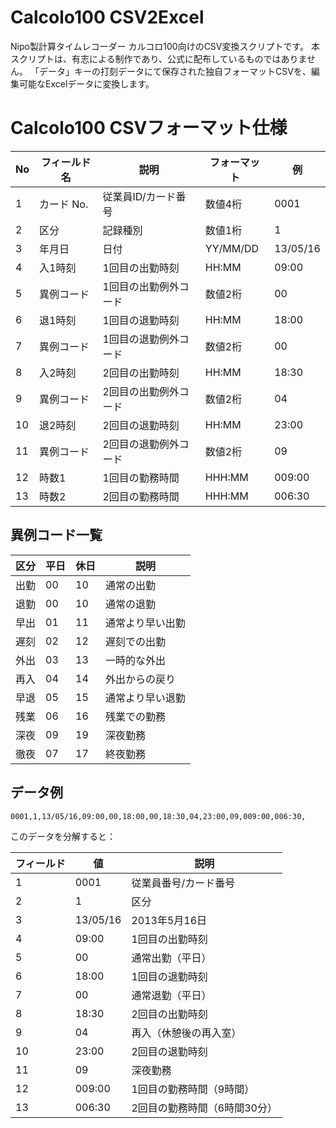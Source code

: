 # Calcolo100 CSV2Excel

Nipo製計算タイムレコーダー カルコロ100向けのCSV変換スクリプトです。
本スクリプトは、有志による制作であり、公式に配布しているものではありません。
「データ」キーの打刻データにて保存された独自フォーマットCSVを、編集可能なExcelデータに変換します。

# Calcolo100 CSVフォーマット仕様

| No | フィールド名    | 説明                  | フォーマット | 例        |
|----|----------------|----------------------|-------------|-----------|
| 1  | カード No.     | 従業員ID/カード番号     | 数値4桁     | 0001      |
| 2  | 区分           | 記録種別              | 数値1桁     | 1         |
| 3  | 年月日         | 日付                  | YY/MM/DD   | 13/05/16  |
| 4  | 入1時刻        | 1回目の出勤時刻        | HH:MM      | 09:00     |
| 5  | 異例コード     | 1回目の出勤例外コード   | 数値2桁     | 00        |
| 6  | 退1時刻        | 1回目の退勤時刻        | HH:MM      | 18:00     |
| 7  | 異例コード     | 1回目の退勤例外コード   | 数値2桁     | 00        |
| 8  | 入2時刻        | 2回目の出勤時刻        | HH:MM      | 18:30     |
| 9  | 異例コード     | 2回目の出勤例外コード   | 数値2桁     | 04        |
| 10 | 退2時刻        | 2回目の退勤時刻        | HH:MM      | 23:00     |
| 11 | 異例コード     | 2回目の退勤例外コード   | 数値2桁     | 09        |
| 12 | 時数1          | 1回目の勤務時間        | HHH:MM     | 009:00    |
| 13 | 時数2          | 2回目の勤務時間        | HHH:MM     | 006:30    |

## 異例コード一覧

| 区分   | 平日 | 休日 | 説明               |
|--------|------|------|-------------------|
| 出勤   | 00   | 10   | 通常の出勤        |
| 退勤   | 00   | 10   | 通常の退勤        |
| 早出   | 01   | 11   | 通常より早い出勤   |
| 遅刻   | 02   | 12   | 遅刻での出勤      |
| 外出   | 03   | 13   | 一時的な外出      |
| 再入   | 04   | 14   | 外出からの戻り    |
| 早退   | 05   | 15   | 通常より早い退勤   |
| 残業   | 06   | 16   | 残業での勤務      |
| 深夜   | 09   | 19   | 深夜勤務          |
| 徹夜   | 07   | 17   | 終夜勤務          |

## データ例

```csv
0001,1,13/05/16,09:00,00,18:00,00,18:30,04,23:00,09,009:00,006:30,
```

このデータを分解すると：

| フィールド | 値      | 説明                                    |
|-----------|---------|----------------------------------------|
| 1         | 0001    | 従業員番号/カード番号                    |
| 2         | 1       | 区分                                    |
| 3         | 13/05/16| 2013年5月16日                          |
| 4         | 09:00   | 1回目の出勤時刻                         |
| 5         | 00      | 通常出勤（平日）                        |
| 6         | 18:00   | 1回目の退勤時刻                         |
| 7         | 00      | 通常退勤（平日）                        |
| 8         | 18:30   | 2回目の出勤時刻                         |
| 9         | 04      | 再入（休憩後の再入室）                   |
| 10        | 23:00   | 2回目の退勤時刻                         |
| 11        | 09      | 深夜勤務                               |
| 12        | 009:00  | 1回目の勤務時間（9時間）                |
| 13        | 006:30  | 2回目の勤務時間（6時間30分）            |